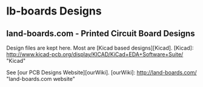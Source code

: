 lb-boards Designs
=================

land-boards.com - Printed Circuit Board Designs
-----------------------------------------------

Design files are kept here. Most are [Kicad based designs][Kicad].
[Kicad]: http://www.kicad-pcb.org/display/KICAD/KiCad+EDA+Software+Suite/ "Kicad"

See [our PCB Designs Website][ourWiki].
[ourWiki]: http://land-boards.com/ "land-boards.com website"
